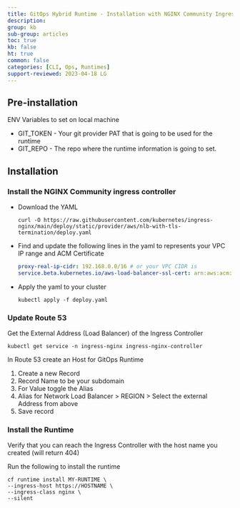 ```yaml
---
title: GitOps Hybrid Runtime - Installation with NGINX Community Ingress Controller
description: 
group: kb
sub-group: articles
toc: true
kb: false
ht: true
common: false
categories: [CLI, Ops, Runtimes]
support-reviewed: 2023-04-18 LG
---
```


## Pre-installation

ENV Variables to set on local machine

* GIT_TOKEN - Your git provider PAT that is going to be used for the runtime
* GIT_REPO - The repo where the runtime information is going to set.

## Installation

### Install the NGINX Community ingress controller

* Download the YAML

  ```shell
  curl -O https://raw.githubusercontent.com/kubernetes/ingress-nginx/main/deploy/static/provider/aws/nlb-with-tls-termination/deploy.yaml
  ```

* Find and update the following lines in the yaml to represents your VPC IP range and ACM Certificate

  ```yaml
  proxy-real-ip-cidr: 192.168.0.0/16 # or your VPC CIDR is  
  service.beta.kubernetes.io/aws-load-balancer-ssl-cert: arn:aws:acm:REGION:ACCOUNTID:certificate/CERTIFICATEID
  ```

* Apply the yaml to your cluster

  ```shel
  kubectl apply -f deploy.yaml
  ```

### Update Route 53

Get the External Address (Load Balancer) of the Ingress Controller

```shell
kubectl get service -n ingress-nginx ingress-nginx-controller
```

In Route 53 create an Host for GitOps Runtime

  1. Create a new Record
  2. Record Name to be your subdomain
  3. For Value toggle the Alias
  4. Alias for Network Load Balancer > REGION > Select the external Address from above
  5. Save record

### Install the Runtime

Verify that you can reach the Ingress Controller with the host name you created (will return 404)

Run the following to install the runtime

```shell
cf runtime install MY-RUNTIME \  
--ingress-host https://HOSTNAME \  
--ingress-class nginx \  
--silent
```
